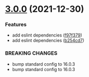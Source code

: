 # [3.0.0](https://github.com/chrisEff/eslint-config/compare/v2.1.0...v3.0.0) (2021-12-30)


### Features

* add eslint dependencies ([f97f379](https://github.com/chrisEff/eslint-config/commit/f97f379decb8168aea5e7cec7c8baaf1f9eb1841))
* add eslint dependencies ([b254cd7](https://github.com/chrisEff/eslint-config/commit/b254cd70d7200477e050c7b4ef69018c37ede71d))


### BREAKING CHANGES

* bump standard config to 16.0.3
* bump standard config to 16.0.3
